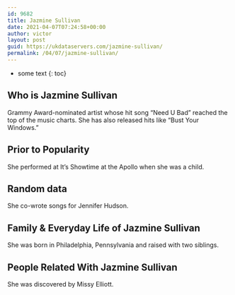 ```yaml
---
id: 9682
title: Jazmine Sullivan
date: 2021-04-07T07:24:58+00:00
author: victor
layout: post
guid: https://ukdataservers.com/jazmine-sullivan/
permalink: /04/07/jazmine-sullivan/
---
```


* some text
{: toc}


## Who is Jazmine Sullivan



Grammy Award-nominated artist whose hit song &#8220;Need U Bad&#8221; reached the top of the music charts. She has also released hits like &#8220;Bust Your Windows.&#8221;

                
                
                
## Prior to Popularity



She performed at It&#8217;s Showtime at the Apollo when she was a child.

                
                
                
## Random data



She co-wrote songs for Jennifer Hudson.

                
                
                
## Family & Everyday Life of Jazmine Sullivan



She was born in Philadelphia, Pennsylvania and raised with two siblings.

                
                
                
## People Related With Jazmine Sullivan



She was discovered by Missy Elliott.

                
              
            
          
          
          